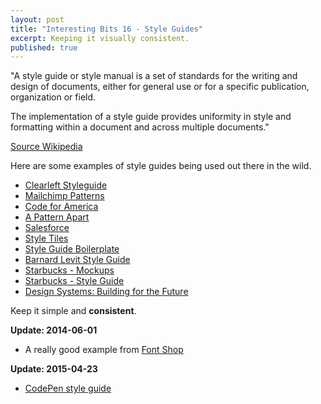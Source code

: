 ```yaml
---
layout: post
title: "Interesting Bits 16 - Style Guides"
excerpt: Keeping it visually consistent.
published: true
---
```


"A style guide or style manual is a set of standards for the writing and design of documents, either for general use or for a specific publication, organization or field. 

The implementation of a style guide provides uniformity in style and formatting within a document and across multiple documents."

[Source Wikipedia](http://en.wikipedia.org/wiki/Style_guide)

Here are some examples of style guides being used out there in the wild.

- [Clearleft Styleguide](http://clearleft.com/styleguide/)
- [Mailchimp Patterns](https://ux.mailchimp.com/patterns/)
- [Code for America](http://codeforamerica.clearleft.com/)
- [A Pattern Apart](http://patterns.alistapart.com/)
- [Salesforce](http://sfdc-styleguide.herokuapp.com/)
- [Style Tiles](http://styletil.es/)
- [Style Guide Boilerplate](http://brettjankord.com/projects/style-guide-boilerplate/)
- [Barnard Levit Style Guide](http://www.barnardlevit.co.uk/style-guide)
- [Starbucks - Mockups](http://www.starbucks.com/static/reference/mockups/)
- [Starbucks - Style Guide](http://www.starbucks.com/static/reference/styleguide/)
- [Design Systems: Building for the Future](http://css-tricks.com/design-systems-building-future/)

Keep it simple and **consistent**.

**Update: 2014-06-01**

- A really good example from [Font Shop](http://next.fontshop.com/styleguide/globals)

**Update: 2015-04-23**

- [CodePen style guide](http://codepen.io/guide/)